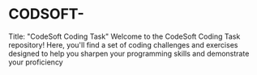 # CODSOFT-
Title: "CodeSoft Coding Task"   Welcome to the CodeSoft Coding Task repository! Here, you'll find a set of coding challenges and exercises designed to help you sharpen your programming skills and demonstrate your proficiency
